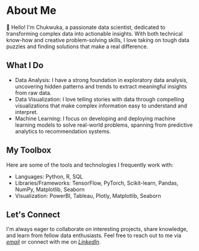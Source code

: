 # About Me
👋 Hello! I'm Chukwuka, a passionate data scientist, dedicated to transforming complex data into actionable insights. With both technical know-how and creative problem-solving skills, I love taking on tough data puzzles and finding solutions that make a real difference.

## What I Do
- Data Analysis: I have a strong foundation in exploratory data analysis, uncovering hidden patterns and trends to extract meaningful insights from raw data.
- Data Visualization: I love telling stories with data through compelling visualizations that make complex information easy to understand and interpret.
- Machine Learning: I focus on developing and deploying machine learning models to solve real-world problems, spanning from predictive analytics to recommendation systems.

## My Toolbox
Here are some of the tools and technologies I frequently work with:

- Languages: Python, R, SQL
- Libraries/Frameworks: TensorFlow, PyTorch, Scikit-learn, Pandas, NumPy, Matplotlib, Seaborn
- Visualization: PowerBI, Tableau, Plotly, Matplotlib, Seaborn

## Let's Connect
I'm always eager to collaborate on interesting projects, share knowledge, and learn from fellow data enthusiasts. Feel free to reach out to me via *[email](mchuks27@gmail.com)* or connect with me on *[LinkedIn](https://www.linkedin.com/in/chukwuka-oforgu-097620ab/)*.

